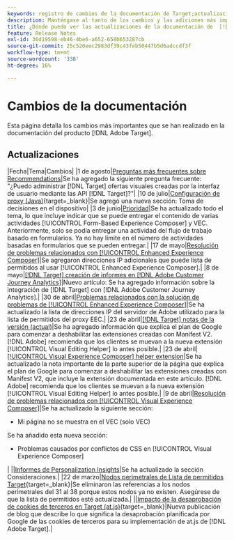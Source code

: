 ```yaml
---
keywords: registro de cambios de la documentación de Target;actualizaciones de la documentación;nuevos temas;ediciones;actualizaciones;actualizar
description: Manténgase al tanto de los cambios y las adiciones más importantes realizados en la documentación de  [!DNL Adobe Target] .
title: ¿Dónde puedo ver las actualizaciones de la documentación de  [!DNL Target]?
feature: Release Notes
exl-id: 36d19598-eb46-4be6-a652-658b653287cb
source-git-commit: 25c520eec2983df39c43feb50447b5d6adccdf3f
workflow-type: tm+mt
source-wordcount: '338'
ht-degree: 16%

---
```


# Cambios de la documentación

Esta página detalla los cambios más importantes que se han realizado en la documentación del producto [!DNL Adobe Target].

## Actualizaciones

|Fecha|Tema|Cambios|
|1 de agosto|[Preguntas más frecuentes sobre Recommendations](/help/main/c-recommendations/c-recommendations-faq/recommendations-faq.md)|Se ha agregado la siguiente pregunta frecuente: &quot;¿Puedo administrar [!DNL Target] ofertas visuales creadas por la interfaz de usuario mediante las API [!DNL Target]?&quot;|
|10 de julio|[Configuración de proxy (Java)](https://experienceleague.adobe.com/en/docs/target-dev/developer/server-side/java/proxy-configuration){target=_blank}|Se agregó una nueva sección: Toma de decisiones en el dispositivo|
|3 de junio|[Prioridad](/help/main/c-activities/priority.md)|Se ha actualizado todo el tema, lo que incluye indicar que se puede entregar el contenido de varias actividades [!UICONTROL Form-Based Experience Composer] y VEC. Anteriormente, solo se podía entregar una actividad del flujo de trabajo basado en formularios. Ya no hay límite en el número de actividades basadas en formularios que se pueden entregar.|
|17 de mayo|[Resolución de problemas relacionados con [!UICONTROL Enhanced Experience Composer]](/help/main/c-experiences/c-visual-experience-composer/r-troubleshoot-composer/troubleshooting-issues-related-to-the-enhanced-experience-composer-eec.md)|Se agregaron direcciones IP adicionales que puede lista de permitidos al usar [!UICONTROL Enhanced Experience Composer].|
|8 de mayo|[[!DNL Target] creación de informes en [!DNL Adobe Customer Journey Analytics]](/help/main/c-integrating-target-with-mac/cja/target-reporting-in-cja.md)|Nuevo artículo: Se ha agregado información sobre la integración de [!DNL Target] con [!DNL Adobe Customer Journey Analytics].|
|30 de abril|[Problemas relacionados con la solución de problemas de [!UICONTROL Enhanced Experience Composer]](/help/main/c-experiences/c-visual-experience-composer/r-troubleshoot-composer/troubleshooting-issues-related-to-the-enhanced-experience-composer-eec.md)|Se ha actualizado la lista de direcciones IP del servidor de Adobe utilizado para la lista de permitidos del proxy EEC.|
|23 de abril|[[!DNL Target] notas de la versión (actual)](/help/main/r-release-notes/release-notes.md)|Se ha agregado información que explica el plan de Google para comenzar a deshabilitar las extensiones creadas con Manifest V2. [!DNL Adobe] recomienda que los clientes se muevan a la nueva extensión [!UICONTROL Visual Editing Helper] lo antes posible.|
|23 de abril|[[!UICONTROL Visual Experience Composer] helper extension](/help/main/c-experiences/c-visual-experience-composer/r-troubleshoot-composer/vec-helper-browser-extension.md)|Se ha actualizado la nota importante de la parte superior de la página que explica el plan de Google para comenzar a deshabilitar las extensiones creadas con Manifest V2, que incluye la extensión documentada en este artículo. [!DNL Adobe] recomienda que los clientes se muevan a la nueva extensión [!UICONTROL Visual Editing Helper] lo antes posible.|
|9 de abril|[Resolución de problemas relacionados con [!UICONTROL Visual Experience Composer]](/help/main/c-experiences/c-visual-experience-composer/r-troubleshoot-composer/troubleshooting-issues-related-to-the-visual-experience-composer-vec.md)|Se ha actualizado la siguiente sección:<ul><li>Mi página no se muestra en el VEC (solo VEC)  </li></ul>Se ha añadido esta nueva sección:<ul><li>Problemas causados por conflictos de CSS en [!UICONTROL Visual Experience Composer]</li></ul>|
||[Informes de Personalization Insights](/help/main/c-reports/c-personalization-insights-reports/personalization-insights-reports.md)|Se ha actualizado la sección Consideraciones.|
|22 de marzo|[Nodos perimetrales de Lista de permitidos Target](https://experienceleague.adobe.com/en/docs/target-dev/developer/implementation/privacy/allowlist-edges){target=_blank}|Se eliminaron las referencias a los nodos perimetrales del 31 al 38 porque estos nodos ya no existen. Asegúrese de que la lista de permitidos esté actualizada.|
||[Impacto de la desaprobación de cookies de terceros en Target (at.js)](https://experienceleague.adobe.com/docs/target-dev/assets/third_party_cookie_deprecation){target=_blank}|Nueva publicación de blog que describe lo que significa la desaprobación planificada por Google de las cookies de terceros para su implementación de at.js de [!DNL Adobe Target].|